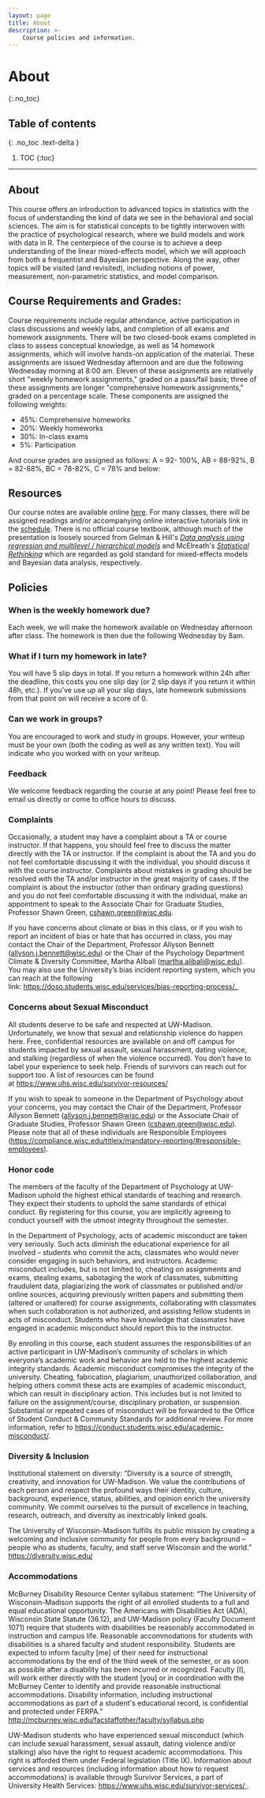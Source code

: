 ```yaml
---
layout: page
title: About
description: >-
    Course policies and information.
---
```


# About
{:.no_toc}

## Table of contents
{: .no_toc .text-delta }

1. TOC
{:toc}

---

## About

This course offers an introduction to advanced topics in statistics with the focus of understanding the kind of data we see in the behavioral and social sciences. The aim is for statistical concepts to be tightly interwoven with the practice of psychological research, where we build models and work with data in R. The centerpiece of the course is to achieve a deep understanding of the linear mixed-effects model, which we will approach from both a frequentist and Bayesian perspective. Along the way, other topics will be visited (and revisited), including notions of power, measurement, non-parametric statistics, and model comparison.

## Course Requirements and Grades: 

Course requirements include regular attendance, active participation in class discussions and weekly labs, and completion of all exams and homework assignments. There will be two closed-book exams completed in class to assess conceptual knowledge, as well as 14 homework assignments, which will involve hands-on application of the material. These assignments are issued Wednesday afternoon and are due the following Wednesday morning at 8:00 am. Eleven of these assignments are relatively short "weekly homework assignments," graded on a pass/fail basis; three of these assignments are longer "comprehensive homework assignments," graded on a percentage scale. These components are assigned the following weights:

* 45%: Comprehensive homeworks
* 20%: Weekly homeworks 
* 30%: In-class exams
* 5%: Participation

And course grades are assigned as follows: A = 92- 100%, AB = 88-92%, B = 82-88%, BC = 78-82%, C = 78% and below:

## Resources

Our course notes are available online [here](https://socialinteractionlab.github.io/psych710-notes/).
For many classes, there will be assigned readings and/or accompanying online interactive tutorials link in the [schedule](/schedule). There is no official course textbook, although much of the presentation is loosely sourced from Gelman & Hill's *[Data analysis using regression and multilevel / hierarchical models](https://www.amazon.com/Analysis-Regression-Multilevel-Hierarchical-Models/dp/052168689X)* and McElreath's *[Statistical Rethinking](https://xcelab.net/rm/statistical-rethinking/)* which are regarded as gold standard for mixed-effects models and Bayesian data analysis, respectively. 

## Policies

### When is the weekly homework due?

Each week, we will make the homework available on Wednesday afternoon after class. The homework is then due the following Wednesday by 8am.

### What if I turn my homework in late?

You will have 5 slip days in total. If you return a homework within 24h after the deadline, this costs you one slip day (or 2 slip days if you return it within 48h, etc.). If you’ve use up all your slip days, late homework submissions from that point on will receive a score of 0.

### Can we work in groups?

You are encouraged to work and study in groups. However, your writeup must be your own (both the coding as well as any written text). You will indicate who you worked with on your writeup.

### Feedback

We welcome feedback regarding the course at any point! Please feel free to email us directly or come to office hours to discuss.

### Complaints

Occasionally, a student may have a complaint about a TA or course instructor. If that happens, you should feel free to discuss the matter directly with the TA or instructor. If the complaint is about the TA and you do not feel comfortable discussing it with the individual, you should discuss it with the course instructor. Complaints about mistakes in grading should be resolved with the TA and/or instructor in the great majority of cases. If the complaint is about the instructor (other than ordinary grading questions) and you do not feel comfortable discussing it with the individual, make an appointment to speak to the Associate Chair for Graduate Studies, Professor Shawn Green, cshawn.green@wisc.edu.

If you have concerns about climate or bias in this class, or if you wish to report an incident of bias or hate that has occurred in class, you may contact the Chair of the Department, Professor Allyson Bennett (allyson.j.bennett@wisc.edu) or the Chair of the Psychology Department Climate & Diversity Committee, Martha Alibali (martha.alibali@wisc.edu). You may also use the University’s bias incident reporting system, which you can reach at the following link: https://doso.students.wisc.edu/services/bias-reporting-process/. 

### Concerns about Sexual Misconduct

All students deserve to be safe and respected at UW-Madison. Unfortunately, we know that sexual and relationship violence do happen here. Free, confidential resources are available on and off campus for students impacted by sexual assault, sexual harassment, dating violence, and stalking (regardless of when the violence occurred). You don’t have to label your experience to seek help. Friends of survivors can reach out for support too. A list of resources can be found at https://www.uhs.wisc.edu/survivor-resources/

If you wish to speak to someone in the Department of Psychology about your concerns, you may contact the Chair of the Department, Professor Allyson Bennett (allyson.j.bennett@wisc.edu) or the Associate Chair of Graduate Studies, Professor Shawn Green (cshawn.green@wisc.edu).
Please note that all of these individuals are Responsible Employees (https://compliance.wisc.edu/titleix/mandatory-reporting/#responsible-employees).

### Honor code 

The members of the faculty of the Department of Psychology at UW-Madison uphold the highest ethical standards of teaching and research.  They expect their students to uphold the same standards of ethical conduct. By registering for this course, you are implicitly agreeing to conduct yourself with the utmost integrity throughout the semester.

In the Department of Psychology, acts of academic misconduct are taken very seriously.  Such acts diminish the educational experience for all involved – students who commit the acts, classmates who would never consider engaging in such behaviors, and instructors.  Academic misconduct includes, but is not limited to, cheating on assignments and exams, stealing exams, sabotaging the work of classmates, submitting fraudulent data, plagiarizing the work of classmates or published and/or online sources, acquiring previously written papers and submitting them (altered or unaltered) for course assignments, collaborating with classmates when such collaboration is not authorized, and assisting fellow students in acts of misconduct.  Students who have knowledge that classmates have engaged in academic misconduct should report this to the instructor.

By enrolling in this course, each student assumes the responsibilities of an active participant in UW-Madison’s community of scholars in which everyone’s academic work and behavior are held to the highest academic integrity standards. Academic misconduct compromises the integrity of the university. Cheating, fabrication, plagiarism, unauthorized collaboration, and helping others commit these acts are examples of academic misconduct, which can result in disciplinary action. This includes but is not limited to failure on the assignment/course, disciplinary probation, or suspension. Substantial or repeated cases of misconduct will be forwarded to the Office of Student Conduct & Community Standards for additional review. For more information, refer to https://conduct.students.wisc.edu/academic-misconduct/.

### Diversity & Inclusion

Institutional statement on diversity: “Diversity is a source of strength, creativity, and innovation for UW-Madison. We value the contributions of each person and respect the profound ways their identity, culture, background, experience, status, abilities, and opinion enrich the university community. We commit ourselves to the pursuit of excellence in teaching, research, outreach, and diversity as inextricably linked goals.

The University of Wisconsin-Madison fulfills its public mission by creating a welcoming and inclusive community for people from every background – people who as students, faculty, and staff serve Wisconsin and the world.” https://diversity.wisc.edu/ 

### Accommodations 

McBurney Disability Resource Center syllabus statement: “The University of Wisconsin-Madison supports the right of all enrolled students to a full and equal educational opportunity. The Americans with Disabilities Act (ADA), Wisconsin State Statute (36.12), and UW-Madison policy (Faculty Document 1071) require that students with disabilities be reasonably accommodated in instruction and campus life. Reasonable accommodations for students with disabilities is a shared faculty and student responsibility. Students are expected to inform faculty [me] of their need for instructional accommodations by the end of the third week of the semester, or as soon as possible after a disability has been incurred or recognized. Faculty [I], will work either directly with the student [you] or in coordination with the McBurney Center to identify and provide reasonable instructional accommodations. Disability information, including instructional accommodations as part of a student's educational record, is confidential and protected under FERPA.” http://mcburney.wisc.edu/facstaffother/faculty/syllabus.php

UW-Madison students who have experienced sexual misconduct (which can include sexual harassment, sexual assault, dating violence and/or stalking) also have the right to request academic accommodations. This right is afforded them under Federal legislation (Title IX). Information about services and resources (including information about how to request accommodations) is available through Survivor Services, a part of University Health Services: https://www.uhs.wisc.edu/survivor-services/ .
